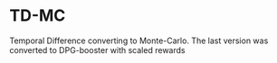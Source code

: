 # TD-MC
Temporal Difference converting to Monte-Carlo.
The last version was converted to DPG-booster with scaled rewards
